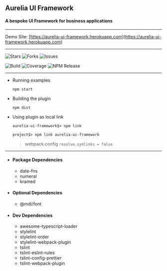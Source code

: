 ## Aurelia UI Framework
#### A bespoke UI Framework for business applications

---

Demo Site: [https://aurelia-ui-framework.herokuapp.com](https://aurelia-ui-framework.herokuapp.com)

---

![Stars](https://img.shields.io/github/stars/adarshpastakia/aurelia-ui-framework.svg?logoColor=blue&style=social&logo=github "GitHub Stars")
![Forks](https://img.shields.io/github/forks/adarshpastakia/aurelia-ui-framework.svg?logoColor=blue&style=social&logo=github "GitHub Forks")
![Issues](https://img.shields.io/github/issues/adarshpastakia/aurelia-ui-framework.svg?logoColor=blue&style=social&logo=github "GitHub Issues")

![Build](https://img.shields.io/travis/adarshpastakia/aurelia-ui-framework/master.svg?style=popout-square&logo=travis&label= "Travis Build")
![Coverage](https://img.shields.io/codecov/c/github/adarshpastakia/aurelia-ui-framework/master.svg?style=popout-square&logo=codecov&label= "Code Coverage")
![NPM Release](https://img.shields.io/npm/v/aurelia-ui-framework/next.svg?style=popout-square&logo=npm&label= "NPM Release")

---

* Running examples

  `npm start`

* Building the plugin

  `npm dist`

* Using plugin as local link

  `aurelia-ui-framework$> npm link`

  `project$> npm link aurelia-ui-framework`

  > webpack.config `resolve.symlinks = false`

---

- #### Package Dependencies
  - date-fns
  - numeral
  - kramed


- #### Optional Dependencies
  - @mdi/font


- #### Dev Dependencies
  - awesome-typescript-loader
  - stylelint
  - stylelint-order 
  - stylelint-webpack-plugin 
  - tslint
  - tslint-eslint-rules
  - tslint-config-prettier
  - tslint-webpack-plugin 
